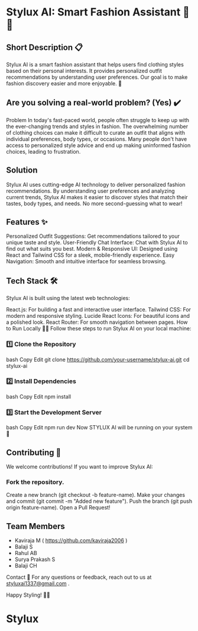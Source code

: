 # Stylux AI: Smart Fashion Assistant 👗✨

## Short Description 📋
Stylux AI is a smart fashion assistant that helps users find clothing styles based on their personal interests. It provides personalized outfit recommendations by understanding user preferences. Our goal is to make fashion discovery easier and more enjoyable. 💜

## Are you solving a real-world problem? (Yes) ✔️
Problem
In today's fast-paced world, people often struggle to keep up with the ever-changing trends and styles in fashion. The overwhelming number of clothing choices can make it difficult to curate an outfit that aligns with individual preferences, body types, or occasions. Many people don't have access to personalized style advice and end up making uninformed fashion choices, leading to frustration.

## Solution
Stylux AI uses cutting-edge AI technology to deliver personalized fashion recommendations. By understanding user preferences and analyzing current trends, Stylux AI makes it easier to discover styles that match their tastes, body types, and needs. No more second-guessing what to wear!

## Features ✨
Personalized Outfit Suggestions: Get recommendations tailored to your unique taste and style.
User-Friendly Chat Interface: Chat with Stylux AI to find out what suits you best.
Modern & Responsive UI: Designed using React and Tailwind CSS for a sleek, mobile-friendly experience.
Easy Navigation: Smooth and intuitive interface for seamless browsing.

## Tech Stack 🛠️
Stylux AI is built using the latest web technologies:

React.js: For building a fast and interactive user interface.
Tailwind CSS: For modern and responsive styling.
Lucide React Icons: For beautiful icons and a polished look.
React Router: For smooth navigation between pages.
How to Run Locally 🏃‍♂️
Follow these steps to run Stylux AI on your local machine:

### 1️⃣ Clone the Repository
bash
Copy
Edit
git clone https://github.com/your-username/stylux-ai.git
cd stylux-ai
### 2️⃣ Install Dependencies
bash
Copy
Edit
npm install
### 3️⃣ Start the Development Server
bash
Copy
Edit
npm run dev
Now STYLUX AI will be running on your system 🎉

## Contributing 🤝
We welcome contributions! If you want to improve Stylux AI:

### Fork the repository.
Create a new branch (git checkout -b feature-name).
Make your changes and commit (git commit -m "Added new feature").
Push the branch (git push origin feature-name).
Open a Pull Request!

## Team Members

* Kaviraja M  ( https://github.com/kaviraja2006 )
* Balaji S
* Rahul AB
* Surya Prakash S
* Balaji CH

Contact 📩
For any questions or feedback, reach out to us at styluxai1337@gmail.com .

Happy Styling! 💃🕺

# Stylux
